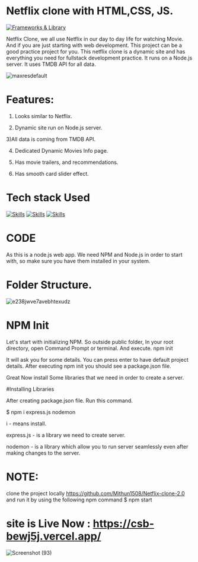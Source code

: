 # Netflix clone with HTML,CSS, JS.
[![Frameworks & Library](https://img.shields.io/badge/Netflix-E50914?style=for-the-badge&logo=netflix&logoColor=white)](https://www.apple.com/macos/catalina-preview)

Netflix Clone, we all use Netflix in our day to day life for watching Movie. And if you are just starting with web development. This project can be a good practice project for you. This netflix clone is a dynamic site and has everything you need for fullstack development practice. It runs on a Node.js server. It uses TMDB API for all data.


![maxresdefault](https://user-images.githubusercontent.com/93249038/215395761-96c2d266-191f-4786-bed2-2f8973fff049.jpg)


# Features:

1) Looks similar to Netflix.

2) Dynamic site run on Node.js server.

3)All data is coming from TMDB API.

4) Dedicated Dynamic Movies Info page.

5) Has movie trailers, and recommendations.

6) Has smooth card slider effect.

# Tech stack Used

[![Skills](https://img.shields.io/badge/HTML5-E34F26?style=for-the-badge&logo=html5&logoColor=white)](https://www.apple.com/macos/catalina-preview)
[![Skills](https://img.shields.io/badge/CSS3-1572B6?style=for-the-badge&logo=css3&logoColor=white)](https://www.apple.com/macos/catalina-preview)
[![Skills](https://img.shields.io/badge/JavaScript-F7DF1E?style=for-the-badge&logo=javascript&logoColor=black)](https://www.apple.com/macos/catalina-preview)

# CODE
As this is a node.js web app. We need NPM and Node.js in order to start with, so make sure you have them installed in your system.

# Folder Structure.

![e238jwve7avebhtexudz](https://user-images.githubusercontent.com/93249038/211522279-05806383-caf7-4219-b670-87b5eb1f3932.png)

# NPM Init
Let's start with initializing NPM. So outside public folder, In your root directory, open Command Prompt or terminal. And execute. npm init

It will ask you for some details. You can press enter to have default project details. After executing npm init you should see a package.json file.

Great Now install Some libraries that we need in order to create a server.

#Installing Libraries

After creating package.json file. Run this command.

 $ npm i express.js nodemon

i - means install.

express.js - is a library we need to create server.

nodemon - is a library which allow you to run server seamlessly even after making changes to the server.

# NOTE:
 clone the project locally  https://github.com/Mithun1508/Netflix-clone-2.0 and run it by using the following npm command 
   $ npm start 

# site is Live Now :  https://csb-bewj5j.vercel.app/


![Screenshot (93)](https://user-images.githubusercontent.com/93249038/215396697-94c9430d-0d7b-46da-9839-d9955dd8423a.png)
